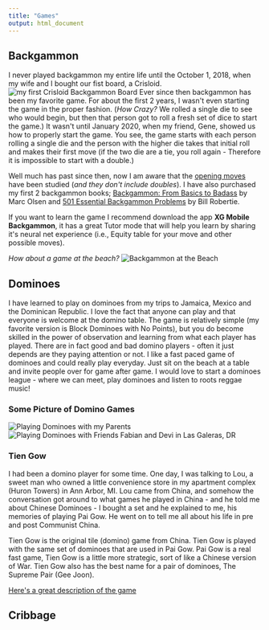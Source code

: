 ```yaml
---
title: "Games"
output: html_document
---
```


## Backgammon 
I never played backgammon my entire life until the October 1, 2018, when my wife and I bought our fist board, a Crisloid.
![my first Crisloid Backgammon Board](/img/IMG_2822.JPEG)
Ever since then backgammon has been my favorite game.  For about the first 2 years, I wasn't even starting the game in the proper fashion.  (*How Crazy?* We rolled a single die to see who would begin, but then that person got to roll a fresh set of dice to start the game.)  It wasn't until January 2020, when my friend, Gene, showed us how to properly start the game.  You see, the game starts with each person rolling a single die and the person with the higher die takes that initial roll and makes their first move  (if the two die are a tie, you roll again - Therefore it is impossible to start with a double.)

Well much has past since then, now I am aware that the [opening moves](https://www.bkgm.com/openings.html) have been studied (*and they don't include doubles*).  I have also purchased my first 2 backgammon books; [Backgammon: From Basics to Badass](https://www.amazon.com/Backgammon-Mr-Marc-Brockmann-Olsen/dp/1512200441) by Marc Olsen and [501 Essential Backgammon Problems](https://www.amazon.com/501-Backgammon-Problems-Bill-Robertie/dp/1580423493) by Bill Robertie.  

If you want to learn the game I recommend download the app **XG Mobile Backgammon**, it has a great Tutor mode that will help you learn by sharing it's neural net experience (i.e., Equity table for your move and other possible moves).

*How about a game at the beach?*
![Backgammon at the Beach](/img/IMG_5187.jpeg)


## Dominoes
I have learned to play on dominoes from my trips to Jamaica, Mexico and the Dominican Republic.  I love the fact that anyone can play and that everyone is welcome at the domino table.  The game is relatively simple (my favorite version is Block Dominoes with No Points), but you do become skilled in the power of observation and learning from what each player has played.  There are in fact good and bad domino players - often it just depends are they paying attention or not.  I like a fast paced game of dominoes and could really play everyday.  Just sit on the beach at a table and invite people over for game after game.  I would love to start a dominoes league - where we can meet, play dominoes and listen to roots reggae music!

### Some Picture of Domino Games
![Playing Dominoes with my Parents](/img/IMG_1594.JPG)
![Playing Dominoes with Friends Fabian and Devi in Las Galeras, DR](/img/dominoesDR.jpg)

### Tien Gow
I had been a domino player for some time.  One day, I was talking to Lou, a sweet man who owned a little convenience store in my apartment complex (Huron Towers) in Ann Arbor, MI.  Lou came from China, and somehow the conversation got around to what games he played in China - and he told me about Chinese Dominoes - I bought a set and he explained to me, his memories of playing Pai Gow.   He went on to tell me all about his life in pre and post Communist China.

Tien Gow is the original tile (domino) game from China.   Tien Gow is played with the same set of dominoes that are used in Pai Gow.  Pai Gow is a real fast game, Tien Gow is a little more strategic, sort of like a Chinese version of War.   Tien Gow also has the best name for a pair of dominoes, The Supreme Pair (Gee Joon).


[Here's a great description of the game](https://sites.google.com/site/cpsconversationpieces/home/a-chinese-domino-game-tien-gow--heaven-nine)


## Cribbage